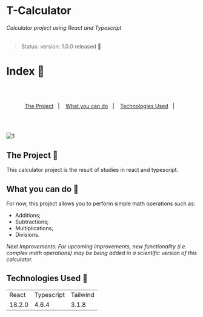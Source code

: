 # T-Calculator
###### _Calculator project using React and Typescript_
> Status: version: 1.0.0 released 🚀

# **Index** 📖
<br/><br/>
<p align="center">
  <a href="##-the-project">The Project</a>&nbsp;&nbsp;&nbsp;|&nbsp;&nbsp;&nbsp;
  <a href="##-what-you-can-do">What you can do</a>&nbsp;&nbsp;&nbsp;|&nbsp;&nbsp;&nbsp;
  <a href="##-technologies-used">Technologies Used</a>&nbsp;&nbsp;&nbsp;|&nbsp;&nbsp;&nbsp;
</p>
<br></br>


![1](https://user-images.githubusercontent.com/70491775/193423407-c89f5d13-76e3-44a2-8a25-f20b308f6fa1.png)

## The Project 💾

This calculator project is the result of studies in react and typescript.

## What you can do 🧮

For now, this project allows you to perform simple math operations such as:

* Additions;
* Subtractions;
* Multiplications;
* Divisions.	

_Next Improvements: 
	For upcoming improvements, new functionality (i.e. complex math operations) may be being added in a scientific version of this calculator._
  
## Technologies Used 🧩
<table>

<tr>
<td>React</td>
<td>Typescript</td>
<td>Tailwind</td>
</tr>

<tr>
<td>18.2.0</td>
<td>4.6.4</td>
<td>3.1.8</td>
</tr>

</table>

